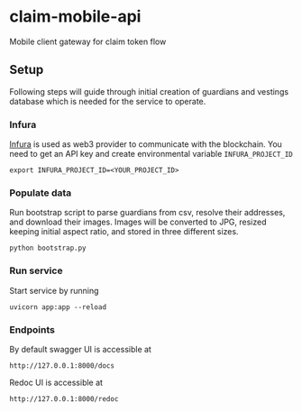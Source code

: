 # claim-mobile-api
Mobile client gateway for claim token flow


## Setup

Following steps will guide through initial creation of guardians and vestings database which is needed for the service to operate.

### Infura

[Infura](https://infura.io/) is used as web3 provider to communicate with the blockchain. You need to get an API key and create environmental variable `INFURA_PROJECT_ID`
```
export INFURA_PROJECT_ID=<YOUR_PROJECT_ID>
```

### Populate data

Run bootstrap script to parse guardians from csv, resolve their addresses, and download their images. Images will be converted to JPG, resized keeping initial aspect ratio, and stored in three different sizes.
```
python bootstrap.py
```

### Run service
Start service by running
```
uvicorn app:app --reload
```

### Endpoints
By default swagger UI is accessible at
```
http://127.0.0.1:8000/docs
```
Redoc UI is accessible at
```
http://127.0.0.1:8000/redoc
```
